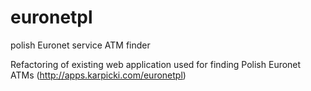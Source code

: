 euronetpl
=========

polish Euronet service ATM finder

Refactoring of existing web application used for finding Polish Euronet ATMs (http://apps.karpicki.com/euronetpl)

